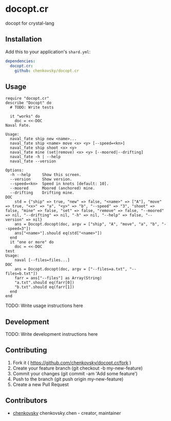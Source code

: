 # docopt.cr

docopt for crystal-lang

## Installation


Add this to your application's `shard.yml`:

```yaml
dependencies:
  docopt.cr:
    github: chenkovsky/docopt.cr
```


## Usage


```crystal
require "docopt.cr"
describe "Docopt" do
  # TODO: Write tests

  it "works" do
    doc = <<-DOC
Naval Fate.

Usage:
  naval_fate ship new <name>...
  naval_fate ship <name> move <x> <y> [--speed=<kn>]
  naval_fate ship shoot <x> <y>
  naval_fate mine (set|remove) <x> <y> [--moored|--drifting]
  naval_fate -h | --help
  naval_fate --version

Options:
  -h --help     Show this screen.
  --version     Show version.
  --speed=<kn>  Speed in knots [default: 10].
  --moored      Moored (anchored) mine.
  --drifting    Drifting mine.
DOC
    std = {"ship" => true, "new" => false, "<name>" => ["A"], "move" => true, "<x>" => "a", "<y>" => "b", "--speed" => "3", "shoot" => false, "mine" => false, "set" => false, "remove" => false, "--moored" => nil, "--drifting" => nil, "-h" => nil, "--help" => false, "--version" => nil}
    ans = Docopt.docopt(doc, argv = ["ship", "A", "move", "a", "b", "--speed=3"])
    ans["<name>"].should eq(std["<name>"])
  end
  it "one or more" do
    doc = <<-DOC
test
Usage:
    naval [--files=files...]
DOC
    ans = Docopt.docopt(doc, argv = ["--files=a.txt", "--files=b.txt"])
    farr = ans["--files"] as Array(String)
    "a.txt".should eq(farr[0])
    "b.txt".should eq(farr[1])
  end
end
```


TODO: Write usage instructions here

## Development

TODO: Write development instructions here

## Contributing

1. Fork it ( https://github.com/chenkovsky/docopt.cr/fork )
2. Create your feature branch (git checkout -b my-new-feature)
3. Commit your changes (git commit -am 'Add some feature')
4. Push to the branch (git push origin my-new-feature)
5. Create a new Pull Request

## Contributors

- [chenkovsky](https://github.com/chenkovsky) chenkovsky.chen - creator, maintainer
